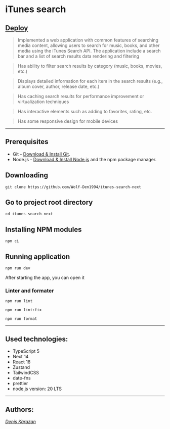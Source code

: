 # iTunes search

## [Deploy](https://itunes-search-next.vercel.app/)

> Implemented a web application with common features of searching media content, allowing users to search for music, books, and other media using the iTunes Search API. The application include a search bar and a list of search results data rendering and filtering

> Has ability to filter search results by category (music, books, movies, etc.)

> Displays detailed information for each item in the search results (e.g., album cover, author, release date, etc.)

> Has caching search results for performance improvement or virtualization techniques

> Has interactive elements such as adding to favorites, rating, etc.

> Has some responsive design for mobile devices

---

## Prerequisites

- Git - [Download & Install Git](https://git-scm.com/downloads).
- Node.js - [Download & Install Node.js](https://nodejs.org/en/download/) and the npm package manager.

## Downloading

```
git clone https://github.com/Wolf-Den1994/itunes-search-next
```

## Go to project root directory

```
cd itunes-search-next
```

## Installing NPM modules

```
npm ci
```

## Running application

```
npm run dev
```

After starting the app, you can open it

### Linter and formater

```
npm run lint
```

```
npm run lint:fix
```

```
npm run format
```

---

## Used technologies:

- TypeScript 5
- Next 14
- React 18
- Zustand
- TailwindCSS
- date-fns
- prettier
- node.js version: 20 LTS

---

## Authors:

_[Denis Karazan](https://github.com/Wolf-Den1994)_
